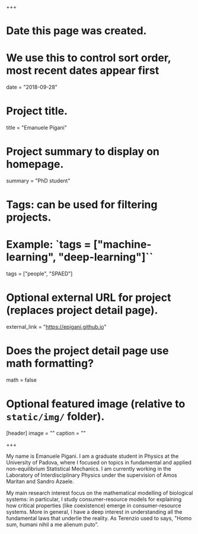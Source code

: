 +++
# Date this page was created.
# We use this to control sort order, most recent dates appear first
date = "2018-09-28"

# Project title.
title = "Emanuele Pigani"

# Project summary to display on homepage.
summary = "PhD student"

# Tags: can be used for filtering projects.
# Example: `tags = ["machine-learning", "deep-learning"]``
tags = ["people", "SPAED"]

# Optional external URL for project (replaces project detail page).
external_link = "https://epigani.github.io"

# Does the project detail page use math formatting?
math = false

# Optional featured image (relative to `static/img/` folder).
[header]
image = ""
caption = ""

+++

My name is Emanuele Pigani. I am a graduate student in Physics at the University of Padova, where I focused on topics in fundamental and applied non-equilibrium Statistical Mechanics. I am currently working in the Laboratory of Interdisciplinary Physics under the supervision of Amos Maritan and Sandro Azaele.

My main research interest focus on the mathematical modelling of biological systems: in particular, I study consumer-resource models for explaining how critical properties (like coexistence) emerge in consumer-resource systems. More in general, I have a deep interest in understanding all the fundamental laws that underlie the reality. As Terenzio used to says,  "Homo sum, humani nihil a me alienum puto”.
